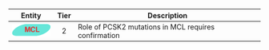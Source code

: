 |Entity|Tier|Description              |
|:----:|:----:|------------------------------|
|![MCL](images/icons/MCL_tier2.png) | 2 | Role of PCSK2 mutations in MCL requires confirmation|
